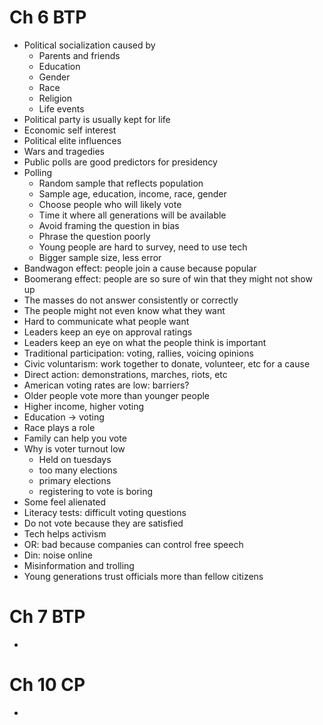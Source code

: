 # Ch 6 BTP
- Political socialization caused by
  - Parents and friends
  - Education
  - Gender
  - Race
  - Religion
  - Life events
- Political party is usually kept for life
- Economic self interest
- Political elite influences
- Wars and tragedies
- Public polls are good predictors for presidency
- Polling
  - Random sample that reflects population
  - Sample age, education, income, race, gender
  - Choose people who will likely vote
  - Time it where all generations will be available
  - Avoid framing the question in bias
  - Phrase the question poorly
  - Young people are hard to survey, need to use tech
  - Bigger sample size, less error
- Bandwagon effect: people join a cause because popular
- Boomerang effect: people are so sure of win that they might not show up
- The masses do not answer consistently or correctly
- The people might not even know what they want
- Hard to communicate what people want
- Leaders keep an eye on approval ratings
- Leaders keep an eye on what the people think is important
- Traditional participation: voting, rallies, voicing opinions
- Civic voluntarism: work together to donate, volunteer, etc for a cause
- Direct action: demonstrations, marches, riots, etc
- American voting rates are low: barriers?
- Older people vote more than younger people
- Higher income, higher voting
- Education -> voting
- Race plays a role
- Family can help you vote
- Why is voter turnout low
  - Held on tuesdays
  - too many elections
  - primary elections
  - registering to vote is boring
- Some feel alienated
- Literacy tests: difficult voting questions
- Do not vote because they are satisfied
- Tech helps activism
- OR: bad because companies can control free speech
- Din: noise online
- Misinformation and trolling
- Young generations trust officials more than fellow citizens

# Ch 7 BTP
-

# Ch 10 CP
-